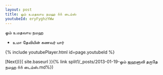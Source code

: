 ```yaml
---
layout: post
title: ஓம் உமதவாய நமஹ ௧௧ டைம்ஸ்
youtubeId: eryFyghzYWw
---
```

 
 
 ஓம் உமதவாய நமஹ  
 
 -  உமா தேவியின் கணவர் யார் 
 
  
 
  
 
 
 
 
 
 


{% include youtubePlayer.html id=page.youtubeId %}
 
[Next]({{ site.baseurl }}{% link  split1/_posts/2013-01-19-ஓம் ஜஹனாவி தருதே நமஹ ௧௧ டைம்ஸ்.md%})
 
